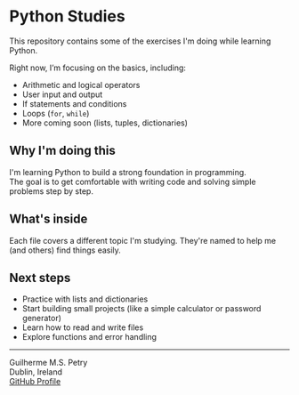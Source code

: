 # Python Studies

This repository contains some of the exercises I'm doing while learning Python.

Right now, I’m focusing on the basics, including:

- Arithmetic and logical operators  
- User input and output  
- If statements and conditions  
- Loops (`for`, `while`)  
- More coming soon (lists, tuples, dictionaries)

## Why I'm doing this

I'm learning Python to build a strong foundation in programming.  
The goal is to get comfortable with writing code and solving simple problems step by step.

## What's inside

Each file covers a different topic I'm studying. They're named to help me (and others) find things easily.

## Next steps

- Practice with lists and dictionaries  
- Start building small projects (like a simple calculator or password generator)  
- Learn how to read and write files  
- Explore functions and error handling

---

Guilherme M.S. Petry  
Dublin, Ireland  
[GitHub Profile](https://github.com/GuilhermeP3try)
